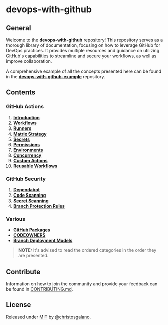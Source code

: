 # devops-with-github

## General

Welcome to the **devops-with-github** repository! This repository serves as a thorough library of documentation, focusing on how to leverage GitHub for DevOps practices. It provides multiple resources and guidance on utilizing GitHub's capabilities to streamline and secure your workflows, as well as improve collaboration.

A comprehensive example of all the concepts presented here can be found in the [**devops-with-github-example**](https://github.com/christosgalano/devops-with-github-example) repository.

## Contents

### GitHub Actions

1. [**Introduction**](/docs/actions/introduction.md)
2. [**Workflows**](/docs/actions/workflows.md)
3. [**Runners**](/docs/actions/runners.md)
4. [**Matrix Strategy**](/docs/actions/matrix_strategy.md)
5. [**Secrets**](/docs/actions/secrets.md)
6. [**Permissions**](/docs/actions/permissions.md)
7. [**Environments**](/docs/actions/environments.md)
8. [**Concurrency**](/docs/actions/concurrency.md)
9. [**Custom Actions**](/docs/actions/custom_actions.md)
10. [**Reusable Workflows**](/docs/actions/reusable_workflows.md)

### GitHub Security

1. [**Dependabot**](/docs/security/dependabot.md)
2. [**Code Scanning**](/docs/security/code_scanning.md)
3. [**Secret Scanning**](/docs/security/secret_scanning.md)
4. [**Branch Protection Rules**](/docs/security/branch_protection_rules.md)

### Various

- [**GitHub Packages**](/docs/various/packages.md)
- [**CODEOWNERS**](/docs/various/codeowners.md)
- [**Branch Deployment Models**](/docs/various/branch_deployment_models.md)

> **NOTE:** It's advised to read the ordered categories in the order they are presented.

## Contribute

Information on how to join the community and provide your feedback can be found in [CONTRIBUTING.md](/CONTRIBUTING.md).

## License

Released under [MIT](/LICENSE) by [@christosgalano](https://github.com/christosgalano).
